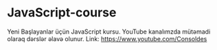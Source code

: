 # JavaScript-course
Yeni Başlayanlar üçün JavaScript kursu. YouTube kanalımzda mütəmadi olaraq dərslər əlavə olunur.  Link: https://www.youtube.com/Consoldes
